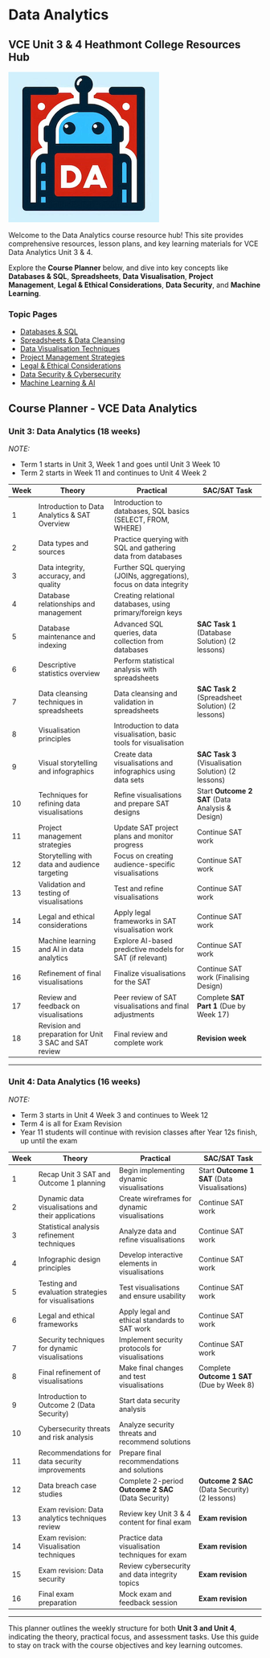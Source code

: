 # Data Analytics

## VCE Unit 3 & 4 Heathmont College Resources Hub

![Data Analytics Robot](/assets/images/da_logo.png)

Welcome to the Data Analytics course resource hub! This site provides comprehensive resources, lesson plans, and key learning materials for VCE Data Analytics Unit 3 & 4.

Explore the **Course Planner** below, and dive into key concepts like **Databases & SQL**, **Spreadsheets**, **Data Visualisation**, **Project Management**, **Legal & Ethical Considerations**, **Data Security**, and **Machine Learning**.

### Topic Pages

- [Databases & SQL](topics/databases.md)
- [Spreadsheets & Data Cleansing](topics/spreadsheets.md)
- [Data Visualisation Techniques](topics/visualisations.md)
- [Project Management Strategies](topics/project-management.md)
- [Legal & Ethical Considerations](topics/legal-ethical.md)
- [Data Security & Cybersecurity](topics/security.md)
- [Machine Learning & AI](topics/machine-learning.md)

## Course Planner - VCE Data Analytics

### Unit 3: Data Analytics (18 weeks)

*NOTE:*

- Term 1 starts in Unit 3, Week 1 and goes until Unit 3 Week 10
- Term 2 starts in Week 11 and continues to Unit 4 Week 2

| **Week** | **Theory**                                               | **Practical**                                                    | **SAC/SAT Task**                                     |
|----------|-----------------------------------------------------------|------------------------------------------------------------------|------------------------------------------------------|
| 1        | Introduction to Data Analytics & SAT Overview             | Introduction to databases, SQL basics (SELECT, FROM, WHERE)       |                                                      |
| 2        | Data types and sources                                    | Practice querying with SQL and gathering data from databases      |                                                      |
| 3        | Data integrity, accuracy, and quality                     | Further SQL querying (JOINs, aggregations), focus on data integrity |                                                      |
| 4        | Database relationships and management                     | Creating relational databases, using primary/foreign keys         |                                                      |
| 5        | Database maintenance and indexing     | Advanced SQL queries, data collection from databases                                   | **SAC Task 1** (Database Solution) (2 lessons)       |
| 6        | Descriptive statistics overview                           | Perform statistical analysis with spreadsheets                    |                                                      |
| 7        | Data cleansing techniques in spreadsheets                 | Data cleansing and validation in spreadsheets                     | **SAC Task 2** (Spreadsheet Solution) (2 lessons)    |
| 8        | Visualisation principles                                  | Introduction to data visualisation, basic tools for visualisation |                                                      |
| 9        | Visual storytelling and infographics  | Create data visualisations and infographics using data sets                            | **SAC Task 3** (Visualisation Solution) (2 lessons)  |
| 10       | Techniques for refining data visualisations               | Refine visualisations and prepare SAT designs                     | Start **Outcome 2 SAT** (Data Analysis & Design)     |
| 11       | Project management strategies                             | Update SAT project plans and monitor progress                     | Continue SAT work                                    |
| 12       | Storytelling with data and audience targeting             | Focus on creating audience-specific visualisations                | Continue SAT work                                    |
| 13       | Validation and testing of visualisations                  | Test and refine visualisations                                    | Continue SAT work                                    |
| 14       | Legal and ethical considerations                          | Apply legal frameworks in SAT visualisation work                  | Continue SAT work                                    |
| 15       | Machine learning and AI in data analytics                 | Explore AI-based predictive models for SAT (if relevant)          | Continue SAT work                                    |
| 16       | Refinement of final visualisations                        | Finalize visualisations for the SAT                               | Continue SAT work (Finalising Design)                |
| 17       | Review and feedback on visualisations                     | Peer review of SAT visualisations and final adjustments           | Complete **SAT Part 1** (Due by Week 17)             |
| 18       | Revision and preparation for Unit 3 SAC and SAT review    | Final review and complete work                                    | **Revision week**                                    |

---

### Unit 4: Data Analytics (16 weeks)

*NOTE:*

- Term 3 starts in Unit 4 Week 3 and continues to Week 12
- Term 4 is all for Exam Revision
- Year 11 students will continue with revision classes after Year 12s finish, up until the exam

| **Week** | **Theory**                                               | **Practical**                                                    | **SAC/SAT Task**                                     |
|----------|-----------------------------------------------------------|------------------------------------------------------------------|------------------------------------------------------|
| 1        | Recap Unit 3 SAT and Outcome 1 planning                   | Begin implementing dynamic visualisations                        | Start **Outcome 1 SAT** (Data Visualisations)        |
| 2        | Dynamic data visualisations and their applications        | Create wireframes for dynamic visualisations                      | Continue SAT work                                    |
| 3        | Statistical analysis refinement techniques                | Analyze data and refine visualisations                            | Continue SAT work                                    |
| 4        | Infographic design principles                             | Develop interactive elements in visualisations                    | Continue SAT work                                    |
| 5        | Testing and evaluation strategies for visualisations      | Test visualisations and ensure usability                          | Continue SAT work                                    |
| 6        | Legal and ethical frameworks                              | Apply legal and ethical standards to SAT work                     | Continue SAT work                                    |
| 7        | Security techniques for dynamic visualisations            | Implement security protocols for visualisations                   | Continue SAT work                                    |
| 8        | Final refinement of visualisations                        | Make final changes and test visualisations                        | Complete **Outcome 1 SAT** (Due by Week 8)           |
| 9        | Introduction to Outcome 2 (Data Security)                 | Start data security analysis                                      |                                                      |
| 10       | Cybersecurity threats and risk analysis                   | Analyze security threats and recommend solutions                  |                                                      |
| 11       | Recommendations for data security improvements            | Prepare final recommendations and solutions                       |                                                      |
| 12       |  Data breach case studies                                  | Complete 2-period **Outcome 2 SAC** (Data Security)               | **Outcome 2 SAC** (Data Security) (2 lessons)        |
| 13       | Exam revision: Data analytics techniques review           | Review key Unit 3 & 4 content for final exam                      | **Exam revision**                                    |
| 14       | Exam revision: Visualisation techniques                   | Practice data visualisation techniques for exam                   | **Exam revision**                                    |
| 15       | Exam revision: Data security                              | Review cybersecurity and data integrity topics                    | **Exam revision**                                    |
| 16       | Final exam preparation                                    | Mock exam and feedback session                                    | **Exam revision**                                    |

---

This planner outlines the weekly structure for both **Unit 3 and Unit 4**, indicating the theory, practical focus, and assessment tasks. Use this guide to stay on track with the course objectives and key learning outcomes.
